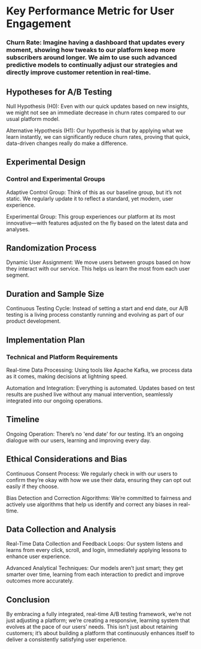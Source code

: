 # Key Performance Metric for User Engagement
### Churn Rate: Imagine having a dashboard that updates every moment, showing how tweaks to our platform keep more subscribers around longer. We aim to use such advanced predictive models to continually adjust our strategies and directly improve customer retention in real-time.

## Hypotheses for A/B Testing
Null Hypothesis (H0): Even with our quick updates based on new insights, we might not see an immediate decrease in churn rates compared to our usual platform model.

Alternative Hypothesis (H1): Our hypothesis is that by applying what we learn instantly, we can significantly reduce churn rates, proving that quick, data-driven changes really do make a difference.

## Experimental Design
### Control and Experimental Groups
Adaptive Control Group: Think of this as our baseline group, but it’s not static. We regularly update it to reflect a standard, yet modern, user experience.

Experimental Group: This group experiences our platform at its most innovative—with features adjusted on the fly based on the latest data and analyses.

## Randomization Process
Dynamic User Assignment: We move users between groups based on how they interact with our service. This helps us learn the most from each user segment.

## Duration and Sample Size
Continuous Testing Cycle: Instead of setting a start and end date, our A/B testing is a living process constantly running and evolving as part of our product development.

## Implementation Plan
### Technical and Platform Requirements
Real-time Data Processing: Using tools like Apache Kafka, we process data as it comes, making decisions at lightning speed.

Automation and Integration: Everything is automated. Updates based on test results are pushed live without any manual intervention, seamlessly integrated into our ongoing operations.

## Timeline
Ongoing Operation: There’s no 'end date' for our testing. It’s an ongoing dialogue with our users, learning and improving every day.

## Ethical Considerations and Bias
Continuous Consent Process: We regularly check in with our users to confirm they’re okay with how we use their data, ensuring they can opt out easily if they choose.

Bias Detection and Correction Algorithms: We’re committed to fairness and actively use algorithms that help us identify and correct any biases in real-time.

## Data Collection and Analysis
Real-Time Data Collection and Feedback Loops: Our system listens and learns from every click, scroll, and login, immediately applying lessons to enhance user experience.

Advanced Analytical Techniques: Our models aren’t just smart; they get smarter over time, learning from each interaction to predict and improve outcomes more accurately.
## Conclusion
By embracing a fully integrated, real-time A/B testing framework, we’re not just adjusting a platform; we’re creating a responsive, learning system that evolves at the pace of our users’ needs. This isn’t just about retaining customers; it’s about building a platform that continuously enhances itself to deliver a consistently satisfying user experience.
